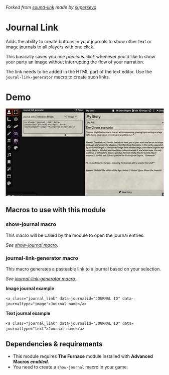 _Forked from [sound-link](https://github.com/superseva/sound-link) made by [superseva](https://github.com/superseva/)_

# Journal Link
Adds the ability to create buttons in your journals to show other text or image journals to all players with one click. 

This basically saves you _one precious click_ whenever you'd like to show your party an image without interrupting the flow of your narration.

The link needs to be added in the HTML part of the text editor. Use the `joural-link-generator` macro to create such links.

# Demo
![](demo/journal_link_demo.gif)

## Macros to use with this module
### show-journal macro
This macro will be called by the module to open the journal entries. 

_See [show-journal macro](macros/show-journal.js)._

### journal-link-generator macro
This macro generates a pasteable link to a journal based on your selection.

_See [journal-link-generator macro ](macros/journal-link-generator.js)_.

**Image journal example**

```<a class="journal_link" data-journalid="JOURNAL ID" data-journaltype="image">Journal name</a>```

**Text journal example**

```<a class="journal_link" data-journalid="JOURNAL ID" data-journaltype="text">Journal name</a>```


## Dependencies & requirements
- This module requires **The Furnace** module installed with **Advanced Macros *enabled***.
- You need to create a `show-journal` macro in your game.
